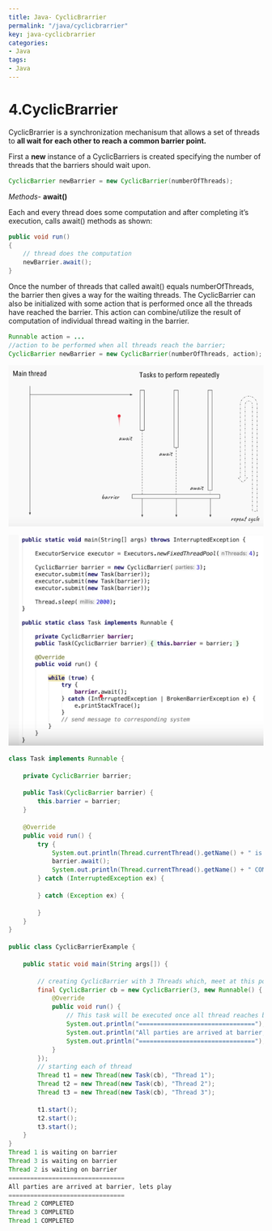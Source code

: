 ```yaml
---
title: Java- CyclicBrarrier
permalink: "/java/cyclicbrarrier"
key: java-cyclicbrarrier
categories:
- Java
tags:
- Java
---
```


4.CyclicBrarrier
=================

CyclicBrarrier is a synchronization mechanisum that allows a set of threads to
**all wait for each other to reach a common barrier point.**

First a **new** instance of a CyclicBarriers is created specifying the number of
threads that the barriers should wait upon.

```java
CyclicBarrier newBarrier = new CyclicBarrier(numberOfThreads);
```


*Methods*-   **await()**

Each and every thread does some computation and after completing it’s execution,
calls await() methods as shown:
```java
public void run()
{
    // thread does the computation
    newBarrier.await();
}
```


Once the number of threads that called await() equals numberOfThreads, the
barrier then gives a way for the waiting threads. The CyclicBarrier can also be
initialized with some action that is performed once all the threads have reached
the barrier. This action can combine/utilize the result of computation of
individual thread waiting in the barrier.
```java
Runnable action = ... 
//action to be performed when all threads reach the barrier;
CyclicBarrier newBarrier = new CyclicBarrier(numberOfThreads, action);
```


![](media/2f6e5da5c697ccd1dbd90117fe4fbe2d.png)

![](media/7d2a3da84e8ecd234f88e8374961521b.png)

```java
class Task implements Runnable {

	private CyclicBarrier barrier;

	public Task(CyclicBarrier barrier) {
		this.barrier = barrier;
	}

	@Override
	public void run() {
		try {
			System.out.println(Thread.currentThread().getName() + " is waiting on barrier");
			barrier.await();
			System.out.println(Thread.currentThread().getName() + " COMPLETED");
		} catch (InterruptedException ex) {

		} catch (Exception ex) {

		}
	}
}

public class CyclicBarrierExample {

	public static void main(String args[]) {

		// creating CyclicBarrier with 3 Threads which, meet at this point
		final CyclicBarrier cb = new CyclicBarrier(3, new Runnable() {
			@Override
			public void run() {
				// This task will be executed once all thread reaches barrier
				System.out.println("================================");
				System.out.println("All parties are arrived at barrier, lets play");
				System.out.println("================================");
			}
		});
		// starting each of thread
		Thread t1 = new Thread(new Task(cb), "Thread 1");
		Thread t2 = new Thread(new Task(cb), "Thread 2");
		Thread t3 = new Thread(new Task(cb), "Thread 3");

		t1.start();
		t2.start();
		t3.start();
	}
}
Thread 1 is waiting on barrier
Thread 3 is waiting on barrier
Thread 2 is waiting on barrier
================================
All parties are arrived at barrier, lets play
================================
Thread 2 COMPLETED
Thread 3 COMPLETED
Thread 1 COMPLETED
```
